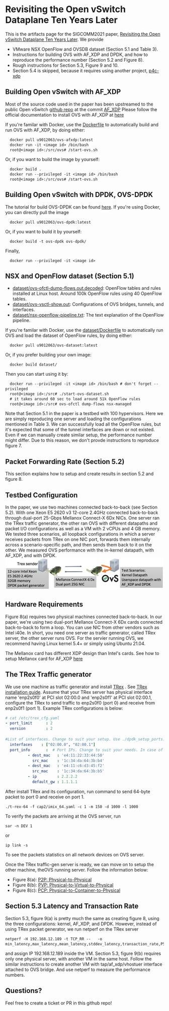 # Revisiting the Open vSwitch Dataplane Ten Years Later

This is the artifacts page for the SIGCOMM2021 paper,
[Revisiting the Open vSwitch Dataplane Ten Years Later](sigcomm2021-paper300.pdf).
We provide
* VMware NSX OpenFlow and OVSDB dataset (Section 5.1 and Table 3).
* Instructions for building OVS with AF_XDP and DPDK, and how to reproduce the performance
  number (Section 5.2 and Figure 8).
* Rough instructions for Section 5.3, Figure 9 and 10.
* Section 5.4 is skipped, because it requires using another project, [p4c-xdp](https://github.com/vmware/p4c-xdp)

## Building Open vSwitch with AF_XDP
Most of the source code used in the paper has been upstreamed to the public
Open vSwitch [github repo](https://github.com/openvswitch/ovs) at the commit
[AF_XDP](https://github.com/openvswitch/ovs/commit/0de1b425962db073ebbaa3ddbde445580afda840)
Please follow the official documentation to install
OVS with AF_XDP at [here](https://docs.openvswitch.org/en/latest/intro/install/afxdp/)

If you're familar with Docker, use the [Dockerfile](Dockerfile) to automatically
build and run OVS with AF_XDP, by doing either:
```shell
  docker pull u9012063/ovs-afxdp:latest
  docker run -it <image id> /bin/bash
  root@<image id>:/src/ovs# /start-ovs.sh
```
Or, if you want to build the image by yourself:
```shell
  docker build . 
  docker run --privileged -it <image id> /bin/bash
  root@<image id>:/src/ovs# /start-ovs.sh 
```

## Building Open vSwitch with DPDK, OVS-DPDK
The tutorial for build OVS-DPDK can be found
[here](https://docs.openvswitch.org/en/latest/intro/install/dpdk/).
If you're using Docker, you can directly pull the image
```shell
  docker pull u9012063/ovs-dpdk:latest
```
Or, if you want to build it by yourself:
```
  docker build -t ovs-dpdk ovs-dpdk/
```
Finally, 
```shell
  docker run --privileged -it <image id>
```


## NSX and OpenFlow dataset (Section 5.1)
* [dataset/ovs-ofctl-dump-flows.out.decoded](dataset/ovs-ofctl-dump-flows.out.decoded):
  OpenFlow tables and rules installed at Linux host. Around 100k OpenFlow rules using 40
  OpenFlow tables.
* [dataset/ovs-vsctl-show.out](dataset/ovs-vsctl-show.out):
  Configurations of OVS bridges, tunnels, and interfaces.
* [dataset/nsx-openflow-pipeline.txt](dataset/nsx-openflow-pipeline.txt):
  The text explanation of the OpenFlow pipeline.

If you're familar with Docker, use the [dataset/Dockerfile](dataset/Dockerfile) to automatically
run OVS and load the dataset of OpenFlow rules, by doing either:
```shell
  docker pull u9012063/ovs-dataset:latest
```
Or, if you prefer building your own image:
```shell
  docker build dataset/
```
Then you can start using it by:
```
  docker run --privileged -it <image id> /bin/bash # don't forget --privileged
  root@<image id>:/src# ./start-ovs-dataset.sh 
  # it takes around 60 sec to load around 51k OpenFlow rules
  root@<image id>:/src# ovs-ofctl dump-flows nsx-managed
```
Note that Section 5.1 in the paper is a testbed with 100 hypervisors. Here we are simply
reproducing one server and loading the configurations mentioned in Table 3.
We can successfully load all the OpenFlow rules, but it's expected that some of the tunnel
interfaces are down or not existed.
Even if we can manually create similar setup, the performance number might differ.
Due to this reason, we don't provde instructions to reproduce figure 7.

## Packet Forwarding Rate (Section 5.2)
This section explains how to setup and create results in section 5.2 and figure 8.
## Testbed Configuration
In the paper, we use two machines connected back-to-back (see Section 5.2).
With one Xeon E5 2620 v3 12-core 2.4GHz connected back-to-back through dual-port 25-Gbps Mellanox Connect-X 6Dx NICs. One server ran the TRex traffic generator, the other ran OVS with different datapaths and packet I/O configurations as well as a VM with 2 vCPUs and 4 GB memory. We tested three scenarios, all loopback configurations in which a server receives packets from TRex on one NIC port, forwards them internally across a scenario-specific path, and then sends them back to it on the other.
We measured OVS performance with the in-kernel datapath, with AF_XDP, and with DPDK.
![](testbed.png)

## Hardware Requirements
Figure 8(a) requires two physical machines connected back-to-back. In our paper,
we're using two dual-port Mellanox Connect-X 6Dx cards connected back-to-back
to form a loop. You can use NIC from other vendors such as Intel i40e.
In short, you need one server as traffic generator, called TRex server,
the other server runs OVS. For the servier running OVS, we recommend having
Linux kernel 5.4+ or simply using Ubuntu 21.04.

The Mellanox card has different XDP design than Intel's cards.
See how to setup Mellanox card for AF_XDP [here](afxdp_mlx.md)
## The TRex Traffic generator
We use one machine as traffic generator and install [TRex](https://trex-tgn.cisco.com/)
. See [TRex installation guide](https://trex-tgn.cisco.com/trex/doc/trex_manual.html#_first_time_running).
Assume that your TRex server has physical interface name 'enp2s0f0' at PCI slot
02:00.0 and 'enp2s0f1' at PCI slot 02:00.1, configure the TRex to send traffic
to enp2s0f0 (port 0) and receive from enp2s0f1 (port 1). Example TRex
configurations is below:
```yaml
# cat /etc/trex_cfg.yaml
- port_limit      : 2                                                           
  version         : 2                                                           

#List of interfaces. Change to suit your setup. Use ./dpdk_setup_ports.py -s to see available options
  interfaces    : ["02:00.0", "02:00.1"]                                        
  port_info       :  # Port IPs. Change to suit your needs. In case of loopback, you can leave as is.
          - dest_mac   : 'e4:11:22:33:44:50'                                    
            src_mac    : '1c:34:da:64:3b:b4'                                    
          - dest_mac   : 'e4:11:c6:d3:45:f2'                                    
            src_mac    : '1c:34:da:64:3b:b5'                                    
          - ip         : 2.2.2.2                                               
            default_gw : 1.1.1.1       
```
After install TRex and its configuration, run command to send 64-byte packet to
port 0 and receive on port 1.
```shell
./t-rex-64 -f cap2/imix_64.yaml -c 1 -m 150 -d 1000 -l 1000
```
To verify the packets are arriving at the OVS server, run
```shell
sar -n DEV 1
```
or
```shell
ip link -s 
```
To see the packets statistics on all network devices on OVS server.

Once the TRex traffic-gen server is ready, we can move on to setup the
other machine, theOVS running server. Follow the information below:
* Figure 8(a): [P2P: Physical-to-Physical](fig8a.md)
* Figure 8(b): [PVP: Physical-to-Virtual-to-Physical](fig8b.md)
* Figure 8(c): [PCP: Physical-to-Container-to-Physical](fig8c.md)


## Section 5.3 Latency and Transaction Rate
Section 5.3, figure 9(a) is pretty much the same as creating figure 8,
using the three configurations: kernel, AF_XDP, and DPDK.
However, instead of using TRex packet generator, we run netperf on
the TRex server
```shell
netperf -H 192.168.12.189 -t TCP_RR --   -o
min_latency,max_latency,mean_latency,stddev_latency,transaction_rate,P50_LATENCY,P90_LATENCY,P99_LATENCY
```
and assign IP 192.168.12.189 inside the VM.
Section 5.3, figure 9(b) requires only one physical server, with another VM in the same host.
Follow the similar instructions to create another VM with tap/af_xdp/vhostuer interface
attached to OVS bridge. And use netperf to measure the performance numbers.

## Questions?
Feel free to create a ticket or PR in this github repo!
